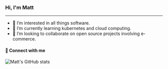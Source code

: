 <h3>Hi, I'm Matt</h3>
<hr/>

- 👀  I’m interested in all things software.
- 🌱  I’m currently learning kubernetes and cloud computing.
- 💞️  I’m looking to collaborate on open source projects involving e-commerce.

<h4>🔗 Connect with me</h4>



![Matt's GitHub stats](https://github-readme-stats.vercel.app/api?username=malewis5&show_icons=true&theme=radical)
<!---
malewis5/malewis5 is a ✨ special ✨ repository because its `README.md` (this file) appears on your GitHub profile.
You can click the Preview link to take a look at your changes.
--->
